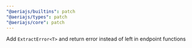 ```yaml
---
"@aeriajs/builtins": patch
"@aeriajs/types": patch
"@aeriajs/core": patch
---
```


Add `ExtractError<T>` and return error instead of left in endpoint functions
